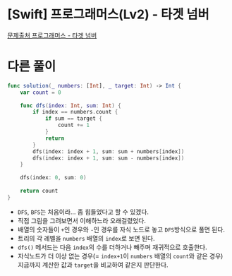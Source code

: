 # [Swift] 프로그래머스(Lv2) - 타겟 넘버

[문제출처 프로그래머스 - 타겟 넘버](https://school.programmers.co.kr/learn/courses/30/lessons/43165)

# 다른 풀이

```swift
func solution(_ numbers: [Int], _ target: Int) -> Int {
    var count = 0
    
    func dfs(index: Int, sum: Int) {
        if index == numbers.count {
            if sum == target {
                count += 1
            }
            return
        }
        dfs(index: index + 1, sum: sum + numbers[index])
        dfs(index: index + 1, sum: sum - numbers[index])
    }
    
    dfs(index: 0, sum: 0)
    
    return count
}
```

- `DFS`, `BFS`는 처음이라… 좀 힘들었다고 할 수 있겠다.
- 직접 그림을 그려보면서 이해하느라 오래걸렸었다.
- 배열의 숫자들이 `+`인 경우와 `-`인 경우를 자식 노드로 놓고 `DFS`방식으로 풀면 된다.
- 트리의 각 레벨을 `numbers` 배열의 `index`로 보면 된다.
- `dfs()` 메서드는 다음 `index`의 수를 더하거나 빼주며 재귀적으로 호출한다.
- 자식노드가 더 이상 없는 경우(= `index+1`이 `numbers` 배열의 `count`와 같은 경우) 지금까지 계산한 값과 `target`을 비교하여 같은지 판단한다.

